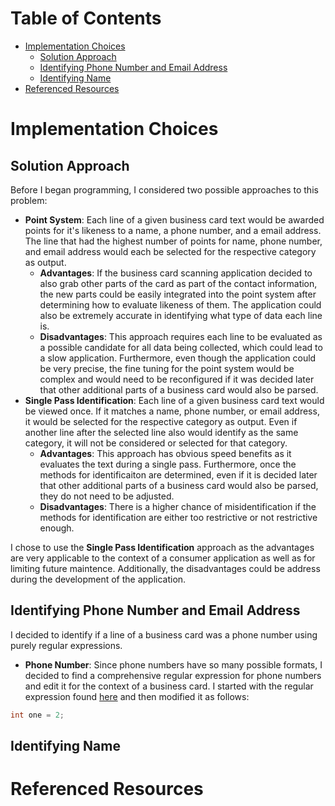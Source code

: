 # Table of Contents
- [Implementation Choices](#ImplementChoice)
  - [Solution Approach](##Approach)
  - [Identifying Phone Number and Email Address](##PhoneEmail)
  - [Identifying Name](##Name)
- [Referenced Resources](#Resources)

# Implementation Choices
## Solution Approach
Before I began programming, I considered two possible approaches to this problem:
- **Point System**: Each line of a given business card text would be awarded points for it's likeness to a name, a phone number, and a email address. The line that had the highest number of points for name, phone number, and email address would each be selected for the respective category as output. 
  - **Advantages**: If the business card scanning application decided to also grab other parts of the card as part of the contact information, the new parts could be easily integrated into the point system after determining how to evaluate likeness of them. The application could also be extremely accurate in identifying what type of data each line is.
  - **Disadvantages**: This approach requires each line to be evaluated as a possible candidate for all data being collected, which could lead to a slow application. Furthermore, even though the application could be very precise, the fine tuning for the point system would be complex and would need to be reconfigured if it was decided later that other additional parts of a business card would also be parsed.
- **Single Pass Identification**: Each line of a given business card text would be viewed once. If it matches a name, phone number, or email address, it would be selected for the respective category as output. Even if another line after the selected line also would identify as the same category, it will not be considered or selected for that category. 
  - **Advantages**: This approach has obvious speed benefits as it evaluates the text during a single pass. Furthermore, once the methods for identificaiton are determined, even if it is decided later that other additional parts of a business card would also be parsed, they do not need to be adjusted. 
  - **Disadvantages**: There is a higher chance of misidentification if the methods for identification are either too restrictive or not restrictive enough. 

I chose to use the **Single Pass Identification** approach as the advantages are very applicable to the context of a consumer application as well as for limiting future maintence. Additionally, the disadvantages could be address during the development of the application. 

## Identifying Phone Number and Email Address
I decided to identify if a line of a business card was a phone number using purely regular expressions. 
- **Phone Number**: Since phone numbers have so many possible formats, I decided to find a comprehensive regular expression for phone numbers and edit it for the context of a business card. I started with the regular expression found [here](https://www.baeldung.com/java-regex-validate-phone-numbers) and then modified it as follows: 
```java
int one = 2;
```

## Identifying Name
# Referenced Resources
